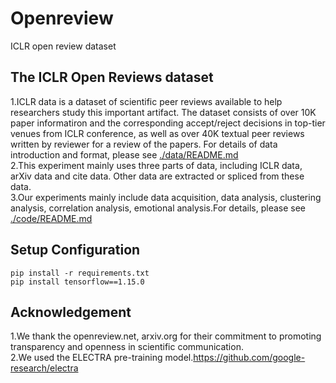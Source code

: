 # Openreview
ICLR open review dataset
## The ICLR Open Reviews dataset<br>
1.ICLR data is a dataset of scientific peer reviews available to help researchers study this important artifact. The dataset consists of over 10K paper informatiron and the corresponding accept/reject decisions in top-tier venues from ICLR conference, as well as over 40K textual peer reviews written by reviewer for a review of the papers. For details of data introduction and format, please see [./data/README.md](./data/README.md)<br>
2.This experiment mainly uses three parts of data, including ICLR data, arXiv data and cite data. Other data are extracted or spliced from these data.<br>
3.Our experiments mainly include data acquisition, data analysis, clustering analysis, correlation analysis, emotional analysis.For details, please see [./code/README.md](./code/README.md)<br>
## Setup Configuration
```
pip install -r requirements.txt
pip install tensorflow==1.15.0
```
## Acknowledgement
1.We thank the openreview.net, arxiv.org for their commitment to promoting transparency and openness in scientific communication.<br>
2.We used the ELECTRA pre-training model.https://github.com/google-research/electra
